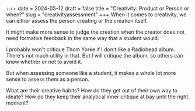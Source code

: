 +++
date = 2024-05-12
draft = false
title = "Creativity: Product or Person or when?"
slug = "creativityassessment"
+++
When it comes to creativity, we can either assess the person creating or the creation itself.

It might make more sense to judge the creation when the creator does not need formative feedback in the same way that a student would.

I probably won't critique Thom Yorke if I don't like a Radiohead album. There's not much utility in that. But I will critique the album, so others can know whether or not to avoid it.

But when assessing someone like a student, it makes a whole lot more sense to assess them as a person.

What are their creative habits? How do they get out of their own way to ideate? How do they keep their analytical inner critique at bay until the right moment?